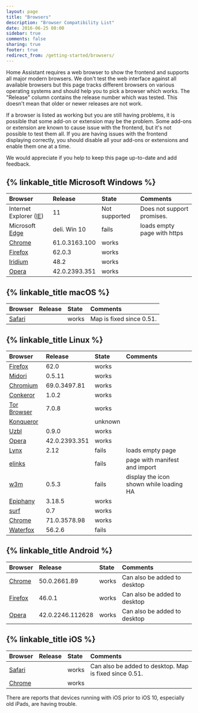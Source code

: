 ```yaml
---
layout: page
title: "Browsers"
description: "Browser Compatibility List"
date: 2016-06-25 08:00
sidebar: true
comments: false
sharing: true
footer: true
redirect_from: /getting-started/browsers/
---
```


Home Assistant requires a web browser to show the frontend and supports all major modern browsers. We don't test the web interface against all available browsers but this page tracks different browsers on various operating systems and should help you to pick a browser which works. The "Release" column contains the release number which was tested. This doesn't mean that older or newer releases are not work.

If a browser is listed as working but you are still having problems, it is possible that some add-on or extension may be the problem. Some add-ons or extension are known to cause issue with the frontend, but it's not possible to test them all. If you are having issues with the frontend displaying correctly, you should disable all your add-ons or extensions and enable them one at a time.

We would appreciate if you help to keep this page up-to-date and add feedback.

## {% linkable_title Microsoft Windows %}

| Browser                   | Release        | State      | Comments                 |
| :------------------------ |:---------------|:-----------|:-------------------------|
| Internet Explorer ([IE])  | 11             | Not supported | Does not support promises. |
| Microsoft [Edge]          | deli. Win 10   | fails      | loads empty page with https         |
| [Chrome]                  | 61.0.3163.100  | works      |                          |
| [Firefox]                 | 62.0.3         | works      |                          |
| [Iridium]                 | 48.2           | works      |                          |
| [Opera]                   | 42.0.2393.351  | works      |                          |

## {% linkable_title macOS %}

| Browser               | Release        | State      | Comments                 |
| :-------------------- |:---------------|:-----------|:-------------------------|
| [Safari]              |                | works      | Map is fixed since 0.51. |

## {% linkable_title Linux %}

| Browser               | Release        | State      | Comments                 |
| :-------------------- |:---------------|:-----------|:-------------------------|
| [Firefox]             | 62.0           | works      |                          |
| [Midori]              | 0.5.11         | works      |                          |
| [Chromium]            | 69.0.3497.81   | works      |                          |
| [Conkeror]            | 1.0.2          | works      |                          |
| [Tor Browser]         | 7.0.8          | works      |                          |
| [Konqueror]           |                | unknown    |                          |
| [Uzbl]                | 0.9.0          | works      |                          |
| [Opera]               | 42.0.2393.351  | works      |                          |
| [Lynx]                | 2.12           | fails      | loads empty page         |
| [elinks]              |                | fails      | page with manifest and import |
| [w3m]                 | 0.5.3          | fails      | display the icon shown while loading HA |
| [Epiphany]            | 3.18.5         | works      |                          |
| [surf]                | 0.7            | works      |                          |
| [Chrome]              | 71.0.3578.98   | works      |                          |
| [Waterfox]            | 56.2.6         | fails      |                          |

## {% linkable_title Android %}

| Browser               | Release        | State      | Comments                 |
| :-------------------- |:---------------|:-----------|:-------------------------|
| [Chrome]              | 50.0.2661.89   | works      | Can also be added to desktop |
| [Firefox]             | 46.0.1         | works      | Can also be added to desktop |
| [Opera]               | 42.0.2246.112628 | works    | Can also be added to desktop |

## {% linkable_title iOS %}

| Browser               | Release        | State      | Comments                 |
| :-------------------- |:---------------|:-----------|:-------------------------|
| [Safari]              |                | works      | Can also be added to desktop. Map is fixed since 0.51. |
| [Chrome]              |                | works      |                          |

There are reports that devices running with iOS prior to iOS 10, especially old iPads, are having trouble.

[Chrome]: https://www.google.com/chrome/
[Chromium]: https://www.chromium.org/
[Conkeror]: http://conkeror.org/
[Edge]: https://www.microsoft.com/en-us/windows/microsoft-edge
[elinks]: http://elinks.or.cz/ 
[Epiphany]: https://wiki.gnome.org/Apps/Web
[Firefox]: https://www.mozilla.org/en-US/firefox/
[IE]: http://windows.microsoft.com/en-us/internet-explorer/download-ie
[Iridium]: https://iridiumbrowser.de/
[Konqueror]: https://konqueror.org/
[Lynx]: http://lynx.browser.org/
[Midori]: http://midori-browser.org/
[Opera]: http://www.opera.com/
[Safari]: http://www.apple.com/safari/
[surf]: http://surf.suckless.org/
[Tor Browser]: https://www.torproject.org/
[Uzbl]: http://www.uzbl.org/
[w3m]: http://w3m.sourceforge.net/
[Waterfox]: https://www.waterfoxproject.org

